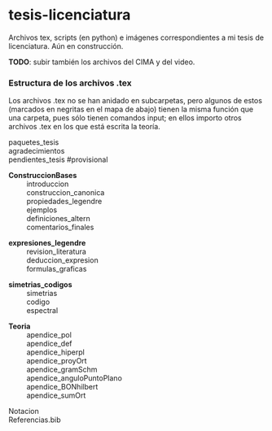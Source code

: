 # tesis-licenciatura
Archivos tex, scripts (en python) e imágenes correspondientes a mi tesis de licenciatura. Aún en construcción.

**TODO**: subir también los archivos del CIMA y del video.

### Estructura de los archivos .tex
Los archivos .tex no se han anidado en subcarpetas, pero algunos de estos
(marcados en negritas en el mapa de abajo) tienen la misma función que una
carpeta, pues sólo tienen comandos input; en ellos importo otros archivos .tex
en los que está escrita la teoría.


paquetes_tesis<br />
agradecimientos<br />
pendientes_tesis #provisional<br />

**ConstruccionBases**<br />
&nbsp;&nbsp;&nbsp;&nbsp;&nbsp;&nbsp;&nbsp;&nbsp;	introduccion <br />
&nbsp;&nbsp;&nbsp;&nbsp;&nbsp;&nbsp;&nbsp;&nbsp;	construccion_canonica <br />
&nbsp;&nbsp;&nbsp;&nbsp;&nbsp;&nbsp;&nbsp;&nbsp;	propiedades_legendre <br />
&nbsp;&nbsp;&nbsp;&nbsp;&nbsp;&nbsp;&nbsp;&nbsp;	ejemplos <br />
&nbsp;&nbsp;&nbsp;&nbsp;&nbsp;&nbsp;&nbsp;&nbsp;	definiciones_altern <br />
&nbsp;&nbsp;&nbsp;&nbsp;&nbsp;&nbsp;&nbsp;&nbsp;	comentarios_finales <br />

**expresiones_legendre**<br />
&nbsp;&nbsp;&nbsp;&nbsp;&nbsp;&nbsp;&nbsp;&nbsp;	revision_literatura<br />
&nbsp;&nbsp;&nbsp;&nbsp;&nbsp;&nbsp;&nbsp;&nbsp;	deduccion_expresion <br />
&nbsp;&nbsp;&nbsp;&nbsp;&nbsp;&nbsp;&nbsp;&nbsp;	formulas_graficas <br />

**simetrias_codigos**<br />
&nbsp;&nbsp;&nbsp;&nbsp;&nbsp;&nbsp;&nbsp;&nbsp;	simetrias<br />
&nbsp;&nbsp;&nbsp;&nbsp;&nbsp;&nbsp;&nbsp;&nbsp;	codigo<br />
&nbsp;&nbsp;&nbsp;&nbsp;&nbsp;&nbsp;&nbsp;&nbsp;	espectral<br />

**Teoria**<br />
&nbsp;&nbsp;&nbsp;&nbsp;&nbsp;&nbsp;&nbsp;&nbsp;	apendice_pol<br />
&nbsp;&nbsp;&nbsp;&nbsp;&nbsp;&nbsp;&nbsp;&nbsp;	apendice_def<br />
&nbsp;&nbsp;&nbsp;&nbsp;&nbsp;&nbsp;&nbsp;&nbsp;	apendice_hiperpl<br />
&nbsp;&nbsp;&nbsp;&nbsp;&nbsp;&nbsp;&nbsp;&nbsp;	apendice_proyOrt<br />
&nbsp;&nbsp;&nbsp;&nbsp;&nbsp;&nbsp;&nbsp;&nbsp;	apendice_gramSchm<br />
&nbsp;&nbsp;&nbsp;&nbsp;&nbsp;&nbsp;&nbsp;&nbsp;	apendice_anguloPuntoPlano<br />
&nbsp;&nbsp;&nbsp;&nbsp;&nbsp;&nbsp;&nbsp;&nbsp;	apendice_BONhilbert<br />
&nbsp;&nbsp;&nbsp;&nbsp;&nbsp;&nbsp;&nbsp;&nbsp;	apendice_sumOrt<br />

Notacion<br />
Referencias.bib<br />

